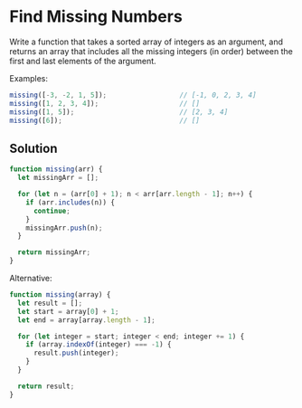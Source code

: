 # Find Missing Numbers
Write a function that takes a sorted array of integers as an argument, and returns an array that includes all the missing integers (in order) between the first and last elements of the argument.

Examples:
```js
missing([-3, -2, 1, 5]);                  // [-1, 0, 2, 3, 4]
missing([1, 2, 3, 4]);                    // []
missing([1, 5]);                          // [2, 3, 4]
missing([6]);                             // []
```


## Solution
```js
function missing(arr) {
  let missingArr = [];

  for (let n = (arr[0] + 1); n < arr[arr.length - 1]; n++) {
    if (arr.includes(n)) {
      continue;
    }
    missingArr.push(n);
  }

  return missingArr;
}
```

Alternative:
```js
function missing(array) {
  let result = [];
  let start = array[0] + 1;
  let end = array[array.length - 1];

  for (let integer = start; integer < end; integer += 1) {
    if (array.indexOf(integer) === -1) {
      result.push(integer);
    }
  }

  return result;
}
```